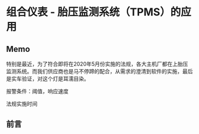 # 组合仪表 - 胎压监测系统（TPMS）的应用

## Memo

特别是最近，为了符合即将在2020年5月份实施的法规，各大主机厂都在上胎压监测系统。而我们供应商也是马不停蹄的配合，从需求的澄清到软件的实施，最后是实车验证，对这个灯是耳濡目染。

报警条件：阈值，响应速度

法规实施时间

## 前言

